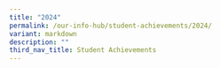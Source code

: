 ```yaml
---
title: "2024"
permalink: /our-info-hub/student-achievements/2024/
variant: markdown
description: ""
third_nav_title: Student Achievements
---
```

<p></p>